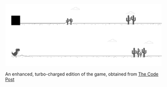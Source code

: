 ![kikuzo-game](kikuzo-game-0.png)

An enhanced, turbo-charged edition of the game, obtained from [The Code Post](https://thecodepost.org/)
